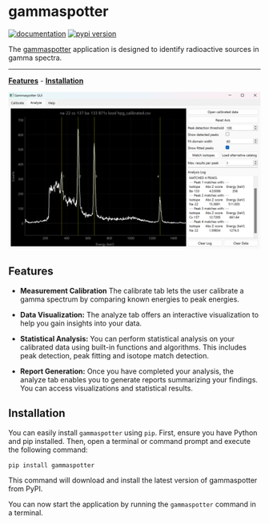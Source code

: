 # gammaspotter
[![documentation](https://img.shields.io/badge/docs-mkdocs%20material-blue.svg?style=flat)](https://tijnsc.github.io/gammaspotter/)
[![pypi version](https://img.shields.io/pypi/v/gammaspotter.svg)](https://pypi.org/project/gammaspotter/)

The [gammaspotter](https://github.com/tijnsc/gammaspotter/) application is designed to identify radioactive sources in gamma spectra.

---

**[Features](#features)** - **[Installation](#installation)**

![gammaspotter_window](https://raw.githubusercontent.com/tijnsc/gammaspotter/main/.github/images/gammaspotter_window.png)

## Features

- **Measurement Calibration** The calibrate tab lets the user calibrate a gamma spectrum by comparing known energies to peak energies.

- **Data Visualization:** The analyze tab offers an interactive visualization to help you gain insights into your data.

- **Statistical Analysis:** You can perform statistical analysis on your calibrated data using built-in functions and algorithms. This includes peak detection, peak fitting and isotope match detection.

- **Report Generation:** Once you have completed your analysis, the analyze tab enables you to generate reports summarizing your findings. You can access visualizations and statistical results.

## Installation

You can easily install `gammaspotter` using `pip`. First, ensure you have Python and pip installed. Then, open a terminal or command prompt and execute the following command:

```bash
pip install gammaspotter
```

This command will download and install the latest version of gammaspotter from PyPI.

You can now start the application by running the `gammaspotter` command in a terminal.